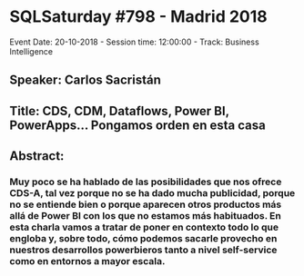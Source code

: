 # SQLSaturday #798 - Madrid 2018
Event Date: 20-10-2018 - Session time: 12:00:00 - Track: Business Intelligence
## Speaker: Carlos Sacristán
## Title: CDS, CDM, Dataflows, Power BI, PowerApps... Pongamos orden en esta casa
## Abstract:
### Muy poco se ha hablado de las posibilidades que nos ofrece CDS-A, tal vez porque no se ha dado mucha publicidad, porque no se entiende bien o porque aparecen otros productos más allá de Power BI con los que no estamos más habituados. En esta charla vamos a tratar de poner en contexto todo lo que engloba y, sobre todo, cómo podemos sacarle provecho en nuestros desarrollos powerbieros tanto a nivel self-service como en entornos a mayor escala.
